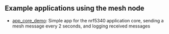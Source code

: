 ## Example applications using the mesh node

* [app\_core\_demo](app_core_demo/): Simple app for the nrf5340 application core, sending a mesh message every 2 seconds, and logging received messages

